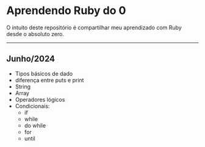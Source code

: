 # Aprendendo Ruby do 0

O intuito deste repositório é compartilhar meu aprendizado com Ruby desde o absoluto zero.

---

## Junho/2024

* Tipos básicos de dado
* diferença entre puts e print
* String
* Array
* Operadores lógicos
* Condicionais:
  * if
  * while
  * do while
  * for
  * until
